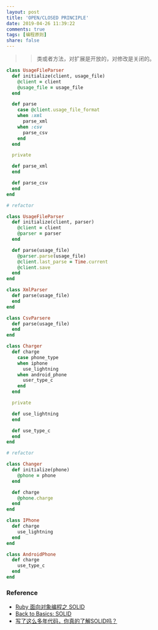 ```yaml
---
layout: post
title: 'OPEN/CLOSED PRINCIPLE'
date: 2019-04-26 11:39:22
comments: true
tags: [编程原则]
share: false
---
```


>> 类或者方法，对扩展是开放的，对修改是关闭的。

```ruby
class UsageFileParser
  def initialize(client, usage_file)
    @client = client
    @usage_file = usage_file
  end

  def parse
    case @client.usage_file_format
    when :xml
      parse_xml
    when :csv
      parse_csv
    end
  end

  private

  def parse_xml
  end

  def parse_csv
  end
end

# refactor

class UsageFileParser
  def initialize(client, parser)
    @client = client
    @parser = parser
  end

  def parse(usage_file)
    @parser.parse(usage_file)
    @client.last_parse = Time.current
    @client.save
  end
end

class XmlParser
  def parse(usage_file)
  end
end

class CsvParsere
  def parse(usage_file)
  end
end
```

```ruby
class Charger
  def charge
    case phone_type
    when iphone
      use_lightning
    when android_phone
      user_type_c
    end
  end

  private

  def use_lightning
  end

  def use_type_c
  end
end

# refactor

class Changer
  def initialize(phone)
    @phone = phone
  end

  def charge
    @phone.charge
  end
end

class IPhone
  def charge
    use_lightning
  end
end

class AndroidPhone
  def charge
    use_type_c
  end
end
```

### Reference
* [Ruby 面向对象编程之 SOLID](https://ruby-china.org/topics/38441)
* [Back to Basics: SOLID](https://thoughtbot.com/blog/back-to-basics-solid)
* [写了这么多年代码，你真的了解SOLID吗？](https://insights.thoughtworks.cn/do-you-really-know-solid/)
